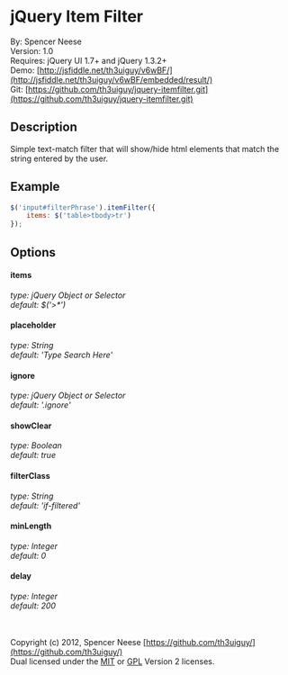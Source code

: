 jQuery Item Filter
====================
By: Spencer Neese   
Version: 1.0   
Requires: jQuery UI 1.7+ and jQuery 1.3.2+   
Demo: [http://jsfiddle.net/th3uiguy/v6wBF/](http://jsfiddle.net/th3uiguy/v6wBF/embedded/result/)   
Git: [https://github.com/th3uiguy/jquery-itemfilter.git](https://github.com/th3uiguy/jquery-itemfilter.git)   


Description
---------------------
Simple text-match filter that will show/hide html elements that match the string entered by the user.




Example
---------------------
```js
$('input#filterPhrase').itemFilter({
	items: $('table>tbody>tr')
});
```



Options
---------------------
#### items ####
_type: jQuery Object or Selector_   
_default: $('>*')_

#### placeholder ####
*type: String*   
*default: 'Type Search Here'*

#### ignore ####
_type: jQuery Object or Selector_   
_default: '.ignore'_

#### showClear ####
_type: Boolean_   
_default: true_

#### filterClass ####
_type: String_   
_default: 'if-filtered'_

#### minLength ####
_type: Integer_   
_default: 0_

#### delay ####
_type: Integer_   
_default: 200_



<br /><br />
Copyright (c) 2012, Spencer Neese [https://github.com/th3uiguy/](https://github.com/th3uiguy/)   
Dual licensed under the 
[MIT](https://raw.github.com/th3uiguy/jquery-itemfilter/master/MIT-LICENSE.txt) or 
[GPL](https://raw.github.com/th3uiguy/jquery-itemfilter/master/GPL-LICENSE.txt) Version 2 licenses. 
